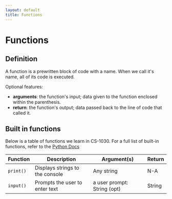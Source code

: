 ```yaml
---
layout: default
title: Functions
---
```


# Functions

## Definition
A function is a prewritten block of code with a name. When we call it's name, all of its code is executed.

Optional features:
  - **arguments**: the function's input; data given to the function enclosed within the parenthesis.
  - **return**: the function's output; data passed back to the line of code that called it.

## Built in functions
Below is a table of functions we learn in CS-1030. For a full list of built-in functions, refer to the [Python Docs](https://docs.python.org/3/library/functions.html)

| Function 	| Description 	| Argument(s) 	| Return  |
|-	|-	|-	|- |
| ```print()``` 	| Displays strings to the console 	| Any string 	| N-A |
| ```input()``` 	| Prompts the user to enter text 	| a user prompt: String (opt)	| String |
